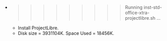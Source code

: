 * >>>>>>>>> Running inst-std-office-xtra-projectlibre.sh ...
  * Install ProjectLibre.
  * Disk size = 3931104K. Space Used = 18456K.
